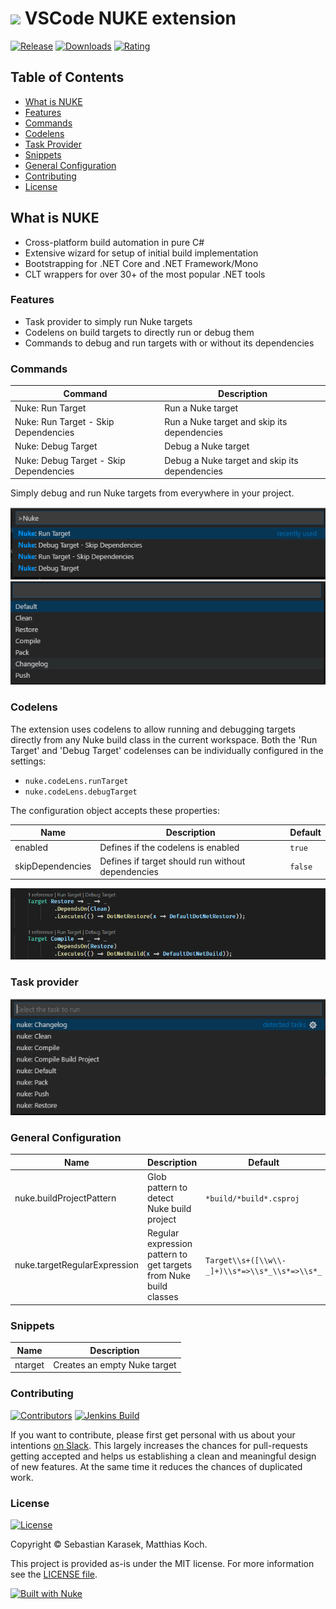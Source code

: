 # <a href="https://nuke.build"><img src="https://github.com/nuke-build/all/raw/master/images/icon-glossy.png" width="20" /></a> VSCode NUKE extension

[![Release](https://img.shields.io/vscode-marketplace/v/nuke.support.svg?label=release&colorB=0A7BBB&style=flat-square&logo=data%3Aimage%2Fpng%3Bbase64%2CiVBORw0KGgoAAAANSUhEUgAAAEAAAABACAQAAAAAYLlVAAAABGdBTUEAALGPC%2FxhBQAAACBjSFJNAAB6JgAAgIQAAPoAAACA6AAAdTAAAOpgAAA6mAAAF3CculE8AAAAAmJLR0QAAKqNIzIAAAAHdElNRQfiCAoFEhc1eYxzAAAFDUlEQVRo3sWZW2wUVRjHf9PSQlvA1CKltCuIiAGBAlooFhAqpasmvpgQ9UF9AIMhqIgvJj6okTdNNAYSKxoMEEChiAIJUTEaCEbxAoLFqCy19Eq5lN4o292%2FDzvdzM7slu7uTPkez%2FnO%2BX7znXP%2B5zLgoQlN1yGtk0%2BGvAw0CMAMtSiok3pTc5QthhnDBIhYi3boceUPK0QMgCT16Khe1lRlDhOEA0CSQjqnD7REucOQi7gAEbuqg3pGRTIMbwGYwREKE1QHqaN2hNdZGMSymM0dGbcQAICUAYTQTG3QXGXdApExwx%2BX1KxP5dfYeHN6kEk4YE2ph5%2BlH6PddOlbrVaJXXA9AhBCsy3hIxbUGb2t2cqQtwBCqFQ%2FJejwhMYnB5DkJBTAPLZQlsAhnyQXdlLuArifGuYlnbihAAgggzDEl0cz%2FEfMdS%2B8CSCAbHwsZiFfcFhhJ4IAyqhhjpvho53L0BrVq19Sm17VaDk9UJl%2B183sX01MYRUIoak6bBb2aZumWIVFCM3XSUfza%2BpyBcB0nqxDluVUNbCihVC5Tjkan9VzOuomAJqkA9GqVq1XngbC%2F2Fr2K%2BvNEu5%2Bs41ABPBp%2F3Ryj5t1WShhTpta9ahjSoQLgOYCCXaZ3E4rrWO5P%2BllcoSHgCYCMXaG5Ps2NQfUGlkgroDYFNCA0Ej6wjzhKlHmZbqa2ziXS4lkqpUzCHFBoImXiTESlucs7xBLUF3j5FxNiMDoJk99NgqDvOl2%2BHjAghgKRvJs1U8z3uUuH2adwAIYBkfMs3hm8NqdlKBqxdNG4AAKi3hQ7QSilYbLGIXqxjlHkIMQDT8PWZBLzU8Rm1M1kt4n3co8uAkLIQq9Xd0jV7QGuUIFekzhWNWb1hHtMBlIRJCD0fDh3VMSyKnXKEJ2m1DkAJ6VvmuAQih5frHLO5VjXwD810RhF0OhE5t1m%2BuAAihKgUGCrVWubIPTqF2OhBCNqFOQ4oNRnGSbAr5mdf4HlkFx0DQykuIJ2PU0b2bpRAaqfv0lCbHlxohNF7bHVlwJwMGQB9nOJMI0UDQxnrE0y5%2BeTJdGRhwkfXsIHxLAMxMtfMK291DSDqZBrSzgW1xEXo44dhDvTChAn2ikGUyhdWsrfJrjO047837gInwsYkQ1Gm9pVLnS4mHACB0u7aoQ99olYrjvwV7CmBmYWH8x5mhA6TxTGfAJY6n8QUAjNAYcgjSRdDNs24SAISZwBymYNCi8zTQTgfXY%2FcCbwG6OUUdxZRTxQsU0EUjAQIK0EAzl%2Bkk6CVOtGdBJsVU8CiL8ZGB6OEqbTRyngDnuUArV%2Bihf%2BhDdZO3YoBmw9YAMvFRgZ8KfJZrSz9dXKGFCwQIUE8jF%2BngeuIHnZQALBgjuJNF%2BHmQkpjLWcT66KSdZv4jQIAGmrhEJzfsQ5UigKV5FpNYzCOUMzEOxoBbLx200WQOVQOtXKabfiA9gChGNnexBD8LKLrp5hWimyu00kA95wiQx2bGpQUQHZRs7uYh%2FMyncMh7aB99jB7Ue2gAFoyRTGUpfsoY74puJQNgwRjFNJZRzQOMSwMjSB21KTYXQA73Ukk18yhIGqODY%2Bzma1rSSqMAcplOJdXMJX9IGGHqOcjnkbOT4cY4CiCPGSxnBaXkD%2BLay6%2Fs4QABQq6LuxAao3K9rh90Nc7On%2BDXrcsgAhjLTKpYzkxuwwBuUMd%2B9vEnN4ZpyxdC%2BVqhTQroF60d7Pf9%2F%2FjWo01%2B4cF9AAAAJXRFWHRkYXRlOmNyZWF0ZQAyMDE4LTA4LTEwVDA1OjE4OjIzLTA0OjAwqL3qhAAAACV0RVh0ZGF0ZTptb2RpZnkAMjAxOC0wOC0xMFQwNToxODoyMy0wNDowMNngUjgAAAAASUVORK5CYII%3D)](https://marketplace.visualstudio.com/items?itemName=nuke.support)
[![Downloads](https://img.shields.io/vscode-marketplace/d/nuke.support.svg?label=downloads&style=flat-square&logo=data%3Aimage%2Fpng%3Bbase64%2CiVBORw0KGgoAAAANSUhEUgAAAEAAAABACAYAAACqaXHeAAAAAXNSR0IArs4c6QAAAARnQU1BAACxjwv8YQUAAAAJcEhZcwAAHYcAAB2HAY%2Fl8WUAAAAZdEVYdFNvZnR3YXJlAHBhaW50Lm5ldCA0LjAuMTnU1rJkAAABrUlEQVR4XuXQQW7DMAxE0Rw1R%2BtN3XAjBOpPaptfsgkN8DazIDB8bNu2NCxXguVKsFwJlrJs6KYGS1k2dFODpSwbuqnBUpYN3dRgKcuGbmqwlGVDNzVYyrKhmxosZdnQTQ2WsmzopgZLWTZ0U4OlLBu6qcFSlg3d1GApy4ZuarCUZUM3NVjKsqGbGixl2dBNDZaybOimBktZNnRTg6UsG7qpwVKWDd3UYPnB86VKfl5owx9YflHhCbvHByz%2FcecnHBofsNzhjk84PD5gudOdnnBqfMDygDs84fT4gOVBVz4hNT5gecIVT0iPD1ieNPMJyviAZcKMJ2jjA5ZJI5%2Bgjg9YCkY8QR8fsJSYTxgyPmApMp4wbHzAUpZ5wtDxAcsBzjxh%2BPiA5SBHnjBlfMByoD1PmDY%2BYDnYtydMHR%2BwnICeMH18wHKS9ydcMj5gOVE84bLxAcuVYLkSLDvVQ5saLDvVQ5saLDvVQ5saLDvVQ5saLDvVQ5saLDvVQ5saLDvVQ5saLDvVQ5saLDvVQ5saLDvVQ5saLDvVQ5saLDvVQ5saLFeC5UqwXAmW69gev7WIMc4gs9idAAAAAElFTkSuQmCC)](https://marketplace.visualstudio.com/items?itemName=nuke.support)
[![Rating](https://img.shields.io/vscode-marketplace/r/nuke.support.svg?label=rating&style=flat-square&colorB=44CC11&logo=data%3Aimage%2Fpng%3Bbase64%2CiVBORw0KGgoAAAANSUhEUgAAAEAAAABACAYAAACqaXHeAAAFKElEQVR4XuWbV6hdRRSGv98uBrsRWwjGhkGQGEUjiUFiQcUHEcQXwQdFo5FYiFGDLXZRCRpFUBFEHwQRfUhUVGJFLCiCNSpGsXdRQixZssKcsO%2F2lD2z2zn3Lgj3hjsza%2F5vrZm9p2wxwU1t6jezHYC%2FJf3RVj%2FaBnAVsF7S0gkHwMwmAV8G4Xu1lQWtZYCZLQE6kb9C0g1tZEErADLR3z6I%2FhVoJQvaAnAZkI%2F4Ykk3N50FjQMws62Br4FO9DuafwSmSFrbJIQ2AFwK3NRD5CJJt45bACH6XwA79xDZeBY0mgFmdgkwKMIXS7q9qSxoDECB6LcyFzQJ4EKgaGQXSlrWRBY0AsDMtgC%2B6jP281q%2FAaZK%2BqtuCE0BuACIjegCSXeNPIAQ%2Fc%2BB3SLFNJIFtWeAmZ0HpEZyvqR7IsFFFa8VQInod0R4Fvjb4T9RqiIK1w3gXODuiP50K3qOpHtLttGzem0AzGwzwN%2F6Ysd%2BvrPexrS6sqBOAGcDVUXuLEn31ZEFlQIwsynAfuHfYl%2FjV9RpzwJfQK0GPpbk%2F6%2FEogGY2eQgcN%2Fcz30AX%2Bo2Yb5k%2FsRhdKB0fpf0fUwHugIIOzYH5AR6ZF30djEOWij7Ww7MhqwBPuy27ygzOxY4JIidBrjwXVroeBMuf3AQIXsczFsOYC7wFLBlEz0YIh%2FrgOM3DIEAYUWDY7htDj6HnCBp1cY5wMxmAc9OAAgufp6kVz0KYybBAOFpwA8txqP5EdxxHfH%2FAxCGw6HA8%2BMQgos%2FWtIb2cj2egyONwi%2Fh7QfI75rBnTomJlD8Dlh2xEfCy7%2BKEnvdNPR903QzA4GXhhhCL%2BEtO8qvm8GZDLBIfic4Gf5o2Qufrak9%2Fp1utBawMymAy%2BNEAQ%2FYJk7SHyhDMhkgkNYFbGz21a2fBfG%2FEdFOlAoAzIQ9gdeHmIILn6WpM%2BKiI%2FKgBwEnxh3LeqkoXJ%2B7jAnRnwSgPCytDfgr5LDAsHFHylpTSzsqCGQbdzMHMKLwB6xTisu76L9OR8tPjkDMsPB9w4%2BqFhQbHO%2Bbd65bBVbd%2BxiKLa2mR0EvBtbr%2BLy0yW9n9pm8hAIc8HpwCOpziuqd5qkR1PbKgvgeuDyVOcV1Vsq6crUtsoCeAI4OdV5RfUel3RKaltlAXwK%2BNOgTVstyXeskywZQDj49I3Ftm29b%2BOlXqYoA8D3C15vW33wP0PS2yl9KQPgTOCBFKc11DlD0kMp7ZYBcBtwUYrTGurcIskvYEZbGQC%2Be%2BynSsNgKySdmNKRMgB8AbJ7itMa6qyRNDWl3SQAZrYNUPYzF5%2B0%2FPbYVsCNwMwUAZk6kyT9GdtGKoDZYSUY68%2FL%2B%2BHkEkmPZSub2anAdYBvuqTYEZJei62YCiDl7o%2Bv2K4BHpT0b7eOmtmmgD9d%2FFuiPSPFJN0iSQWwHJhfsIM%2FhY8jlksq9OJkZn5SvQDwDyt2LOhnmaSFBctuLJYKwLfE5gxw5nPEHYA%2FopLmCzPzQ5lFgAvzeaefPSdpXlMAPKq9IuP3e%2F1y1LWSfHu6tJmZf19wNeAXrzbv0eC3kqJvpEVngJm5E%2F%2FkJW%2F%2BTv5wmOAqu8SUmyj9EpZ%2Fa%2BT7EJt06cNOkn6OIZ4C4BjgmZyTJz1VJRXai4%2FpYI%2FJ8kAfWkD%2B5ccPQ3x4FrYUANl7%2F%2F7Y8Vvdbxb2WGFBMzscuDPzDnG%2BJJ%2BgC1sKgPuBGb4TJGllYU81FjSzk8LQeEWSP6ILWwqAwyQNyzJ4jFA%2F0s9fgBhEIhrAoAZH7e%2F%2FAQpbntC9rRA3AAAAAElFTkSuQmCC)](https://marketplace.visualstudio.com/items?itemName=nuke.support)

## Table of Contents
  - [What is NUKE](#what-is-nuke)
  - [Features](#features)
  - [Commands](#commands)
  - [Codelens](#codelens)
  - [Task Provider](#task-provider)
  - [Snippets](#snippets)
  - [General Configuration](#general-configuration)
  - [Contributing](#contributing)
  - [License](#license)

## What is NUKE

- Cross-platform build automation in pure C#
- Extensive wizard for setup of initial build implementation
- Bootstrapping for .NET Core and .NET Framework/Mono
- CLT wrappers for over 30+ of the most popular .NET tools

### Features

<!-- BEGIN DESCRIPTION -->

- Task provider to simply run Nuke targets
- Codelens on build targets to directly run or debug them
- Commands to debug and run targets with or without its dependencies

### Commands

| Command                                | Description                                   |
| -------------------------------------- | --------------------------------------------- |
| Nuke: Run Target                       | Run a Nuke target                             |
| Nuke: Run Target - Skip Dependencies   | Run a Nuke target and skip its dependencies   |
| Nuke: Debug Target                     | Debug a Nuke target                           |
| Nuke: Debug Target - Skip Dependencies | Debug a Nuke target and skip its dependencies |

Simply debug and run Nuke targets from everywhere in your project.

![Command overview](images/command_overview.png)
![Command target selection](images/command_target_selection.png)

### Codelens

The extension uses codelens to allow running and debugging targets directly from any Nuke build class in the current workspace. Both the 'Run Target' and 'Debug Target' codelenses can be individually configured in the settings:
- `nuke.codeLens.runTarget`
- `nuke.codeLens.debugTarget`

The configuration object accepts these properties:  

| Name             | Description                                       | Default |
| -----------------| ------------------------------------------------- | ------- |
| enabled          | Defines if the codelens is enabled                | `true`  |
| skipDependencies | Defines if target should run without dependencies | `false` |

![Codelens](images/codelens.png)

### Task provider

![TaskProvider](images/task_provider.png)

### General Configuration

| Name                         | Description                                                       | Default                                        | 
| ---------------------------- | ----------------------------------------------------------------- | ---------------------------------------------- |
| nuke.buildProjectPattern     | Glob pattern to detect Nuke build project                         | `*build/*build*.csproj`                        |
| nuke.targetRegularExpression | Regular expression pattern to get targets from Nuke build classes | `Target\\s+([\\w\\-_]+)\\s*=>\\s*_\\s*=>\\s*_` |

### Snippets

| Name        | Description                                       |
| ----------- | ------------------------------------------------- |
| ntarget     | Creates an empty Nuke target                      |

<!-- END DESCRIPTION -->

### Contributing

[![Contributors](https://img.shields.io/github/contributors/nuke-build/vscode.svg?style=flat-square&label=contributors&logo=data%3Aimage%2Fpng%3Bbase64%2CiVBORw0KGgoAAAANSUhEUgAAAFgAAABACAYAAACeELDCAAAAAXNSR0IArs4c6QAAAARnQU1BAACxjwv8YQUAAAAJcEhZcwAAHYcAAB2HAY%2Fl8WUAAAAZdEVYdFNvZnR3YXJlAHBhaW50Lm5ldCA0LjAuMTnU1rJkAAAEFUlEQVR4Xu2bjY3UMBCFrwRKoAQ6gA6gA64D6AA6gA6gA%2BgAOoAOjg6gg2XeSl7lfN%2FGdjweR9E%2B6ZNO7%2BIZjzc%2Fjr17dzqdtvLc%2BGD8MJL0tzz9j9rsmSH1oFnBO6MkHUNt98iwetAs8MWolY6lGHtiaD1ortDSmaTPBsXaA8PrQfMKb4ytUluKOZOQetC8woOxVWpLMWcSUg%2BawL3RK8Wg2DMIqwdN4JfRK8Wg2DMIqwfNjBeGlxSLcqzx1vhm5PNTefoftVkjtB40M94bXlIsykFogv%2FXKEnH6FiKQYTWg2bGV8NLikU5luis2HIJq03NFRJaD5oZPw0vKRblSHhcvqVBjqynaoBrLtNaKRblEBoYj1yKsTbIUfWcQTPDW5RDiynehV9boPEW5biAZoa3KIdmBN5STMrlLcpxAc0Mb%2BXxe15ZS6JXWm%2Fl8R%2BBZsboh0LPK2tJ9Eq7u4fcyGnNK2O0lGOZc3fTtI%2BGl%2FKJ%2BXdjtJRjmXNkPU9AM8NjbpqUP9mjtMw5sp4noAn8MXr121jGjLg9JOW3iRH1IGgCI5b3PC%2FVkpRrmXt3y5Wi51NX2zye59O8JHrae9eDoHkF7y2W2QPsXQ%2BC5gra8GvVtU1Cz1fjkq5t8XjWg6BZoGUeuTZPjBb1QXjVg6BZQc2idWmOGC3qQ8KjHgTNSjQHpJmAvOL80IjUP4P6sKS3HgTNjGfGS0PbMp8M7YeJtV0H3fPScWq3x4ecplnqW%2Brn2pqIak3HaQzUTmOiscnjPgJN47Whb714LcRQgbMH2Cu%2FxkhjpTHLczwaYH0a%2BmRGPN1p5Z8ux1FSrjz%2FqDo1hpczOyXTJTx62pRfTj3z0Fbltyj1ZaQ0luecSubx2lij6CKXmvXh3iuZ1322JJqgz1iuFC1z3x49KFmU9EHmhUZcPbQoE3VSnZNFKl82FB5Lh9dEizKRy6TnhJGiV82RZzGdvVG3h7OUMFr0VjRiTkxzX%2BUOlZJGi85iPeX1OuslxcpnDiL07JWUdIboq03yPAZZMSh%2B6L03Ke%2FEbDQ%2F7RlktaUH6TTQnIzOPm0otkpt6MydCpo7QPdPrR%2FUnM06RsfSPXc6aO4IDVpJuxzYBJqBaNqkdVX9TFWrUFr2S%2BuuomYBSscs2yiGYimmYk%2B9baA5iDSQGoAtPxHolXIqdxp46qM7aDqhs1PF6Hu6o5dCt0h9Ut%2FUx81bQiXQ7EQr%2ByO%2BUD1a6jPuSvSA5kY0%2F5xx6XtLNbjNpdHcgO5tR5NqolqbQLORyL21aNFeXhNoNhK2eD1BtEnQBJqNHF1UczVoNnJ0Uc3VoNnI0UU1V4NmI0cX1VwNmo0cXVRzNWg2cnRRzdWg2cjRRTVXg2YjRxfVXA2aN%2FxA84YfaN7wA80bXpzu%2FgPmTK3HK79ikgAAAABJRU5ErkJggg%3D%3D)](https://github.com/nuke-build/vscode/graphs/contributors)
[![Jenkins Build](https://img.shields.io/jenkins/s/https/jenkins.nuke.build/job/extensions/job/vscode/job/release.svg?style=flat-square&label=jenkins&logo=%20data%3Aimage%2Fpng%3Bbase64%2CiVBORw0KGgoAAAANSUhEUgAAACgAAAAoCAYAAACM%2FrhtAAAAAXNSR0IArs4c6QAAAARnQU1BAACxjwv8YQUAAAAJcEhZcwAADsMAAA7DAcdvqGQAAAAZdEVYdFNvZnR3YXJlAHBhaW50Lm5ldCA0LjAuMjHxIGmVAAAGBklEQVRYR82YfayWcxjHT%2B%2BnkuQlU2e9iE6MiJS%2FakOLFCvOJHGY1kRYRqNh2LAOUXZaTJFWMubloGYtm7Nl8tZ0hlUzJ0dFRVGhF53j8%2F093%2Ftxnufc9%2FNyTjbf7bvf77qu73Xd93M%2Fv%2Fv3cpe0BU1NTaWNjY0Xw2nwSbgMroK1cD38BK5BtxTeT380bSen%2FzfgAj250G1wLTyIHQtih%2BE%2BeMSuAOxf4bOwzCWPDajdjaKPwX2pS2UC%2Fx9wGd0K2v607Z3XHrsvvAJWwXrr%2F4T3Rbo2gSKnU%2BwbFc4G%2FqNwETzF8pwgRTc8Gf7g%2FDdhF4eLB8m9o2LZwL8fjre0KJCuobLKdd6gaedQcSB5pYpkA%2F9fcJRlrQJlOlFjtevNsrtwkNQfHlWBbOCfYVmbQKkTqPUjPAD72J0fiLvCFanbyYSLtRg3%2BE6DI5AMgR3sjgU61R8I9QJNcd35DucH4reVlATiYy3VUzgf%2B%2BNUJI0BDseC%2BPSULNTa43YvTaklyUCoCTUfKqSlHYL%2Bd3gEvgofgnNDoRxAUw4Xkb%2BU9rtQEdCfYEkyED1tfSyIC%2F2trUmZjRNDcitAyQ7kL3Tt%2FH8zonckTgLxWkulHQ%2FvsJkGPq02NchzTh9oytF8RHsD1OqzzqFkIArzUxKIT7U0EWietzY9FdHXSvIh7vTqgX0mPAS%2FhZvhboeSgWi5iseBmMZaD0sTgWak9cvtkq%2FavvPsCsCeZ%2F%2FfUCtT7pUF7SNKiAPJDZYlAllHtWg%2Fhwdh2BjQjnWNBbYrYR2slT8Cdm%2FFE4Gg%2BUvym9sAYodoeloaCzTacmm79bVzZspPV%2Buw%2Fkrd9NlwDvwF6qlp87DD%2BoGhUBwI3mTROpoL7XtYvgjYVwdxDAhrj7gGhq0Y7VY42GHVuhTqhrbAvvIh6wz1JmvaUc6gIM4GsY4Ed8Bt9I%2BTkLYdbZkSI2Df45REINM6exJti%2B0Ufm2zVKcepm%2BG%2Fkv2xy95BC6wYB7sAXWzsx3TAN4G70SSf7bPA%2BrMgoL2hyfb95Yc2N2CKBvEokGs5Bvdv9uxGZhtvrHmoOYcX6PKtsatNsTxcyfB6Ak%2BB%2B%2BFm%2BBQh1sNagyHGX8btjYJL%2Fh6mjM1lHQc2GhJSyDSuNkJd8ET7W4zqKXDlFaJ66H%2BHb3lh31zX0HtgsI4p13htHgg0BiTUHPYGfJh9qOvbX1YfwsF%2BuPdzlTNCNh6i7X7uZm2qzT0KxwLQyoRaPSo51usF%2BMz2GD7WsvyAu25cA%2FU8lYGr4R3wUnwVF9Hvu%2FhdXCxr1HYkEI4Dq4lJ0zU9KsdKgjoR8DNztUT2wh1QNL41s1vdUzr8O1wN9QbXdzZhKSwN6R9wq4A7NlQW%2FXYSRW%2FnpLG9FT4PtSKIWgVGQp%2FhkvQaD95Tdw1CgJ5nUncCzPeLuzJLvq4XWngewbqqU1DEtZl2nawFPZSPwiB%2Buj0BUKbkOQlLhdIjKaDc%2BySrwtsgDqflNsdgD0Y7nKOdtsb6H5Bq4m%2B3rIA7InWpXc9RYN8nTmExXYFYE9IucONXmR3AHYf%2BBTcADW%2B9Bdrv6e%2Fu7s1OjXqpg9wjZxnmJwg%2BTKKROeOYXYHYGuA621XbCEs6JsLukEweom0pOY%2Fi2SDJB1s3lORCNjb4XBLArBHwS2Oa0LWOaUScwDMeCvx66k9CvdL3xz43qXpZ2kyEOkwrYEeZvts4NfTehmOwexFq7kt6aOSvnBpydQ0E%2FZ7uYBG%2F1T8kYK4NpS3wp0peeEgR%2BvoXLgEbrc7AFs7lDQwV8ORUOeROrvTwCeM8W2lgGMYXG9NQUD%2FAc3r7q90Kf1Q7SunwC8Vi4D9E5xkWQD2AoezMd2SIHoAZnxoLATkaK6LlsXXXC4D%2BC%2BBL8Jq2OITHb6qUCwL%2BK8KAvqaiGM%2FEBUDasTeYD6Q94pLZAD%2FWZYE0af2txrUqHG5NHBrTI%2Bj1ecNfRYR9flXf%2F%2Fl%2BKfThu8yzYFP55l%2Fv2XjuCUVaj2osYlGN9QdjoZ6YcKGoFiQV%2BdbSwGfvj%2Fry1KbQA0te8diuLRc9nA%2BCLX3%2Bz%2BwMnVXJSX%2FACrjqI7wt59WAAAAAElFTkSuQmCC)](https://jenkins.nuke.build/blue/organizations/jenkins/extensions%2Fvscode%2Ftests/activity)

If you want to contribute, please first get personal with us about your intentions [on Slack](https://slofile.com/slack/nukebuildnet). This largely increases the chances for pull-requests getting accepted and helps us establishing a clean and meaningful design of new features. At the same time it reduces the chances of duplicated work.

### License

[![License](https://img.shields.io/github/license/nuke-build/vscode.svg?style=flat-square&logo=data%3Aimage%2Fpng%3Bbase64%2CiVBORw0KGgoAAAANSUhEUgAAAEAAAABACAYAAACqaXHeAAAAAXNSR0IArs4c6QAAAARnQU1BAACxjwv8YQUAAAAJcEhZcwAAHYcAAB2HAY%2Fl8WUAAAAZdEVYdFNvZnR3YXJlAHBhaW50Lm5ldCA0LjAuMTCtCgrAAAADB0lEQVR4XtWagXETMRREUwIlUAIlUAodQAl0AJ1AB9BB6AA6gA6MduKbkX%2BevKecNk525jHO3l%2Fp686xlJC70%2Bl0C942vjV%2Bn9FreVQbBc0wWujfRpW8Z78JaIb53hhJ1ygTA80w9PQ36duBMjHQHPCuoQZfutSjeqU1PAJN4E3j2pN7aVKv6pnWcgGawNfGa5N6prVcgGZBn8yvVXZXQbOgPXokXaPMNZwoc41D%2FaHZ8b7hpBrKjnCizIjD%2FaHZ8aPR6%2BeZXqqh7Agnyow43B%2BaZz40qnQ36a6rlsYgnChDLOkPzTN1z%2B9PafU0N3OAcaIMsaQ%2FNBufG1X9JyrtDMr0Y4xwokxlWX%2BPjAYdemhPrWeDvYcPJ8r0LO3v4oszNfivQQuTp2u9qJGKE2V6lvZ38UVj9q3t3oqEE2U2lvfXF4t6qPjTqDUV1fRyhw8nymws768vfOr2NtqOqFY4UUZE%2BusL6VDRX7%2FGzOHDiTIi0t9WMPsUKzNPx4kysf62gmuHir3sPXw4USbWny485ZOc2PsJ7VTro%2F3pwp5DxV7qHq2xa41TrY%2F2J7PfJkaHir3UwwdtU061PtqfTP0CUaYm2v3LxCtoDI2lMWk8p1of7Y8K0jhRJgaaYZwoE0P%2FpFUndZqtP6T4BE2zC5qtP6T4BE2zC5qtPyRN8OvhZUQae3ZBtT7anyb49PA6Ivp5wKnWR%2FvbJkncZXr6wokysf62CXRCWjmJxhqd2JwoE%2BuvTqS37JGJlB39GLzhRJmN5f31gz8XTpSJgWYYJ8rEQDOME2VioBnGiTIx0AzjRJkYaIZxokwMNMM4USYGmmGcKBMDzTBOlImBZhgnysRAM4wTZWKgGcaJMjHQDONEmRhohnGiTAw0wzhRJgaaYZwoEwPNME6UiYFmGCfKxEAzjBNlYqAZxokyMdAMoL%2FO%2BNi4bzjpT1e%2BNFb8V7gFzUXMLHqk%2BM1A8wArFj1S5GagOUly0SMtuxloTnJrUU%2B7QXOSW4t62g2ak9xa1NNu0Jzk1qKednK6%2Bw9roIB8keT%2F3QAAAABJRU5ErkJggg%3D%3D)](https://github.com/nuke-build/vscode/blob/master/LICENSE)

Copyright &copy; Sebastian Karasek, Matthias Koch.

This project is provided as-is under the MIT license. For more information see the [LICENSE file](https://github.com/nuke-build/vscode/blob/master/LICENSE).

[![Built with Nuke](https://nuke.build/squared)](https://nuke.build)

